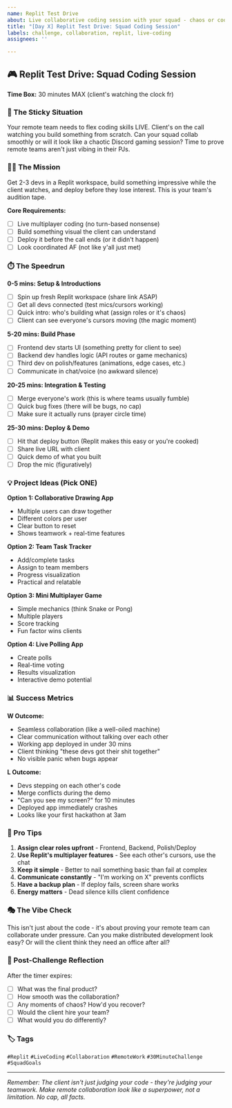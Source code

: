 ```yaml
---
name: Replit Test Drive
about: Live collaborative coding session with your squad - chaos or coordination?
title: "[Day X] Replit Test Drive: Squad Coding Session"
labels: challenge, collaboration, replit, live-coding
assignees: ''

---
```


## 🎮 Replit Test Drive: Squad Coding Session

**Time Box:** 30 minutes MAX (client's watching the clock fr)

### 🎯 The Sticky Situation

Your remote team needs to flex coding skills LIVE. Client's on the call watching you build something from scratch. Can your squad collab smoothly or will it look like a chaotic Discord gaming session? Time to prove remote teams aren't just vibing in their PJs.

### 🏃‍♂️ The Mission

Get 2-3 devs in a Replit workspace, build something impressive while the client watches, and deploy before they lose interest. This is your team's audition tape.

**Core Requirements:**
- [ ] Live multiplayer coding (no turn-based nonsense)
- [ ] Build something visual the client can understand
- [ ] Deploy it before the call ends (or it didn't happen)
- [ ] Look coordinated AF (not like y'all just met)

### ⏱️ The Speedrun

**0-5 mins: Setup & Introductions**
- [ ] Spin up fresh Replit workspace (share link ASAP)
- [ ] Get all devs connected (test mics/cursors working)
- [ ] Quick intro: who's building what (assign roles or it's chaos)
- [ ] Client can see everyone's cursors moving (the magic moment)

**5-20 mins: Build Phase**
- [ ] Frontend dev starts UI (something pretty for client to see)
- [ ] Backend dev handles logic (API routes or game mechanics)
- [ ] Third dev on polish/features (animations, edge cases, etc.)
- [ ] Communicate in chat/voice (no awkward silence)

**20-25 mins: Integration & Testing**
- [ ] Merge everyone's work (this is where teams usually fumble)
- [ ] Quick bug fixes (there will be bugs, no cap)
- [ ] Make sure it actually runs (prayer circle time)

**25-30 mins: Deploy & Demo**
- [ ] Hit that deploy button (Replit makes this easy or you're cooked)
- [ ] Share live URL with client
- [ ] Quick demo of what you built
- [ ] Drop the mic (figuratively)

### 💡 Project Ideas (Pick ONE)

**Option 1: Collaborative Drawing App**
- Multiple users can draw together
- Different colors per user
- Clear button to reset
- Shows teamwork + real-time features

**Option 2: Team Task Tracker**
- Add/complete tasks
- Assign to team members
- Progress visualization
- Practical and relatable

**Option 3: Mini Multiplayer Game**
- Simple mechanics (think Snake or Pong)
- Multiple players
- Score tracking
- Fun factor wins clients

**Option 4: Live Polling App**
- Create polls
- Real-time voting
- Results visualization
- Interactive demo potential

### 📊 Success Metrics

**W Outcome:**
- Seamless collaboration (like a well-oiled machine)
- Clear communication without talking over each other
- Working app deployed in under 30 mins
- Client thinking "these devs got their shit together"
- No visible panic when bugs appear

**L Outcome:**
- Devs stepping on each other's code
- Merge conflicts during the demo
- "Can you see my screen?" for 10 minutes
- Deployed app immediately crashes
- Looks like your first hackathon at 3am

### 🚀 Pro Tips

1. **Assign clear roles upfront** - Frontend, Backend, Polish/Deploy
2. **Use Replit's multiplayer features** - See each other's cursors, use the chat
3. **Keep it simple** - Better to nail something basic than fail at complex
4. **Communicate constantly** - "I'm working on X" prevents conflicts
5. **Have a backup plan** - If deploy fails, screen share works
6. **Energy matters** - Dead silence kills client confidence

### 🎭 The Vibe Check

This isn't just about the code - it's about proving your remote team can collaborate under pressure. Can you make distributed development look easy? Or will the client think they need an office after all?

### 📝 Post-Challenge Reflection

After the timer expires:
- [ ] What was the final product?
- [ ] How smooth was the collaboration?
- [ ] Any moments of chaos? How'd you recover?
- [ ] Would the client hire your team?
- [ ] What would you do differently?

### 🏷️ Tags
`#Replit` `#LiveCoding` `#Collaboration` `#RemoteWork` `#30MinuteChallenge` `#SquadGoals`

---

*Remember: The client isn't just judging your code - they're judging your teamwork. Make remote collaboration look like a superpower, not a limitation. No cap, all facts.*